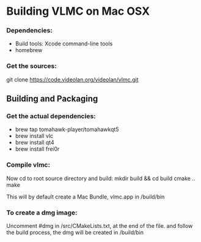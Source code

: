 # Building VLMC on Mac OSX

### Dependencies:
- Build tools: Xcode command-line tools
- homebrew

### Get the sources:
  git clone https://code.videolan.org/videolan/vlmc.git

## Building and Packaging

### Get the actual dependencies:
* brew tap tomahawk-player/tomahawkqt5
* brew install vlc
* brew install qt4
* brew install frei0r


### Compile vlmc:
Now cd to root source directory and build:
  mkdir build && cd build
  cmake ..
  make

This will by default create a Mac Bundle, vlmc.app in /build/bin

### To create a dmg image:
 Uncomment #dmg in /src/CMakeLists.txt, at the end of the file.
 and follow the build process, the dmg will be created in /build/bin
